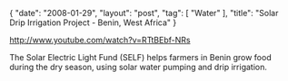 {
   "date": "2008-01-29",
   "layout": "post",
   "tag": [
      "Water"
   ],
   "title": "Solar Drip Irrigation Project - Benin, West Africa"
}

http://www.youtube.com/watch?v=RTtBEbf-NRs  

The Solar Electric Light Fund (SELF) helps farmers in Benin grow food during the dry season, using solar water pumping and drip irrigation.